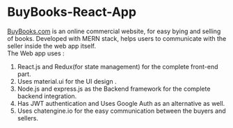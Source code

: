 # BuyBooks-React-App <br/>

[BuyBooks.com](https://buybooks.netlify.app/books) is an online commercial website, for easy bying and selling of books. Developed with MERN stack, helps users to communicate with the seller inside the web app itself.<br/>
The Web app uses :<br/>
1. React.js and Redux(for state management) for the complete front-end part.<br/>
2. Uses material.ui for the UI design .<br/>
3. Node.js and express.js as the Backend framework for the complete backend integration.<br/>
4. Has JWT authentication and Uses Google Auth as an alternative as well.<br/>
5. Uses chatengine.io for the easy communication between the buyers and sellers.
